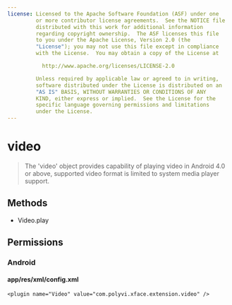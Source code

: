 ```yaml
---
license: Licensed to the Apache Software Foundation (ASF) under one
         or more contributor license agreements.  See the NOTICE file
         distributed with this work for additional information
         regarding copyright ownership.  The ASF licenses this file
         to you under the Apache License, Version 2.0 (the
         "License"); you may not use this file except in compliance
         with the License.  You may obtain a copy of the License at

           http://www.apache.org/licenses/LICENSE-2.0

         Unless required by applicable law or agreed to in writing,
         software distributed under the License is distributed on an
         "AS IS" BASIS, WITHOUT WARRANTIES OR CONDITIONS OF ANY
         KIND, either express or implied.  See the License for the
         specific language governing permissions and limitations
         under the License.
---
```


video
======

> The 'video' object provides capability of playing video in Android 4.0 or above, supported video format is limited to system media player support.

Methods
-------

- Video.play

Permissions
-----------

### Android

#### app/res/xml/config.xml

    <plugin name="Video" value="com.polyvi.xface.extension.video" />

